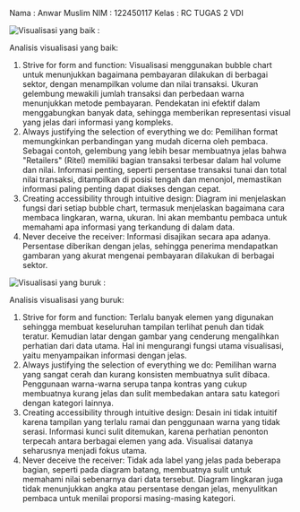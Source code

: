 Nama   : Anwar Muslim
NIM    : 122450117
Kelas  : RC
TUGAS 2 VDI

![Visualisasi yang baik :](https://drive.google.com/uc?export=view&id=1PCRfv9wNi2-ebq90Cab2_d8CZPcwbR25)

Analisis visualisasi yang baik:
1. Strive for form and function:
Visualisasi menggunakan bubble chart untuk menunjukkan bagaimana pembayaran dilakukan di berbagai sektor, dengan menampilkan volume dan nilai transaksi. Ukuran gelembung mewakili jumlah transaksi dan perbedaan warna menunjukkan metode pembayaran. Pendekatan ini efektif dalam menggabungkan banyak data, sehingga memberikan representasi visual yang jelas dari informasi yang kompleks.
2. Always justifying the selection of everything we do:
Pemilihan format memungkinkan perbandingan yang mudah dicerna oleh pembaca. Sebagai contoh, gelembung yang lebih besar membuatnya jelas bahwa "Retailers" (Ritel) memiliki bagian transaksi terbesar dalam hal volume dan nilai. Informasi penting, seperti persentase transaksi tunai dan total nilai transaksi, ditampilkan di posisi tengah dan menonjol, memastikan informasi paling penting dapat diakses dengan cepat.
3. Creating accessibility through intuitive design:
Diagram ini menjelaskan fungsi dari setiap bubble chart, termasuk menjelaskan bagaimana cara membaca lingkaran, warna, ukuran. Ini akan membantu pembaca untuk memahami apa informasi yang terkandung di dalam data.
4. Never deceive the receiver:
Informasi disajikan secara apa adanya. Persentase diberikan dengan jelas, sehingga penerima mendapatkan gambaran yang akurat mengenai pembayaran dilakukan di berbagai sektor.

![Visualisasi yang buruk :](https://drive.google.com/uc?export=view&id=1qJM5SQNPaX5JbyB1FlbhhpVDA7sjSdOj)

Analisis visualisasi yang buruk:
1. Strive for form and function:
Terlalu banyak elemen yang digunakan sehingga membuat keseluruhan tampilan terlihat penuh dan tidak teratur. Kemudian latar dengan gambar yang cenderung mengalihkan perhatian dari data utama. Hal ini mengurangi fungsi utama visualisasi, yaitu menyampaikan informasi dengan jelas.
2. Always justifying the selection of everything we do:
Pemilihan warna yang sangat cerah dan kurang konsisten membuatnya sulit dibaca. Penggunaan warna-warna serupa tanpa kontras yang cukup membuatnya kurang jelas dan sulit membedakan antara satu kategori dengan kategori lainnya.
3. Creating accessibility through intuitive design:
Desain ini tidak intuitif karena tampilan yang terlalu ramai dan penggunaan warna yang tidak serasi. Informasi kunci sulit ditemukan, karena perhatian penonton terpecah antara berbagai elemen yang ada. Visualisai datanya seharusnya menjadi fokus utama.
4. Never deceive the receiver:
Tidak ada label yang jelas pada beberapa bagian, seperti pada diagram batang, membuatnya sulit untuk memahami nilai sebenarnya dari data tersebut.
Diagram lingkaran juga tidak menunjukkan angka atau persentase dengan jelas, menyulitkan pembaca untuk menilai proporsi masing-masing kategori.
